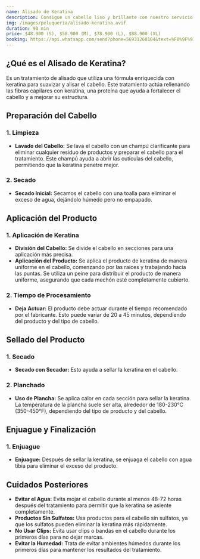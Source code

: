 ```yaml
---
name: Alisado de Keratina
description: Consigue un cabello liso y brillante con nuestro servicio de Alisado de Keratina. Este tratamiento profesional suaviza y alisa el cabello, reduciendo el frizz y proporcionando un acabado sedoso y duradero.
img: /images/peluqueria/alisado-keratina.avif
duration: 90 min
price: $48.900 (S), $58.900 (M), $78.900 (L), $88.900 (XL)
booking: https://api.whatsapp.com/send?phone=56931268104&text=%F0%9F%91%8B%F0%9F%8F%BB%20%C2%A1Hola!%20Quisiera%20agendar%20una%20hora%20para%20el%20alisado%20de%20keratina.
---
```


## ¿Qué es el Alisado de Keratina?

Es un tratamiento de alisado que utiliza una fórmula enriquecida con keratina para suavizar y alisar el cabello. Este tratamiento actúa rellenando las fibras capilares con keratina, una proteína que ayuda a fortalecer el cabello y a mejorar su estructura.

## Preparación del Cabello

### 1. Limpieza

- **Lavado del Cabello:** Se lava el cabello con un champú clarificante para eliminar cualquier residuo de productos y preparar el cabello para el tratamiento. Este champú ayuda a abrir las cutículas del cabello, permitiendo que la keratina penetre mejor.

### 2. Secado

- **Secado Inicial:** Secamos el cabello con una toalla para eliminar el exceso de agua, dejándolo húmedo pero no empapado.

## Aplicación del Producto

### 1. Aplicación de Keratina

- **División del Cabello:** Se divide el cabello en secciones para una aplicación más precisa.
- **Aplicación del Producto:** Se aplica el producto de keratina de manera uniforme en el cabello, comenzando por las raíces y trabajando hacia las puntas. Se utiliza un peine para distribuir el producto de manera uniforme, asegurando que cada mechón esté completamente cubierto.

### 2. Tiempo de Procesamiento

- **Deja Actuar:** El producto debe actuar durante el tiempo recomendado por el fabricante. Esto puede variar de 20 a 45 minutos, dependiendo del producto y del tipo de cabello.

## Sellado del Producto

### 1. Secado

- **Secado con Secador:** Esto ayuda a sellar la keratina en el cabello.

### 2. Planchado

- **Uso de Plancha:** Se aplica calor en cada sección para sellar la keratina. La temperatura de la plancha suele ser alta, alrededor de 180-230°C (350-450°F), dependiendo del tipo de producto y del cabello.

## Enjuague y Finalización

### 1. Enjuague

- **Enjuague:** Después de sellar la keratina, se enjuaga el cabello con agua tibia para eliminar el exceso del producto.

## Cuidados Posteriores

- **Evitar el Agua:** Evita mojar el cabello durante al menos 48-72 horas después del tratamiento para permitir que la keratina se asiente completamente.
- **Productos Sin Sulfatos:** Usa productos para el cabello sin sulfatos, ya que los sulfatos pueden eliminar la keratina más rápidamente.
- **No Usar Clips:** Evita usar clips o bandas en el cabello durante los primeros días para no dejar marcas.
- **Evitar la Humedad:** Trata de evitar ambientes húmedos durante los primeros días para mantener los resultados del tratamiento.
